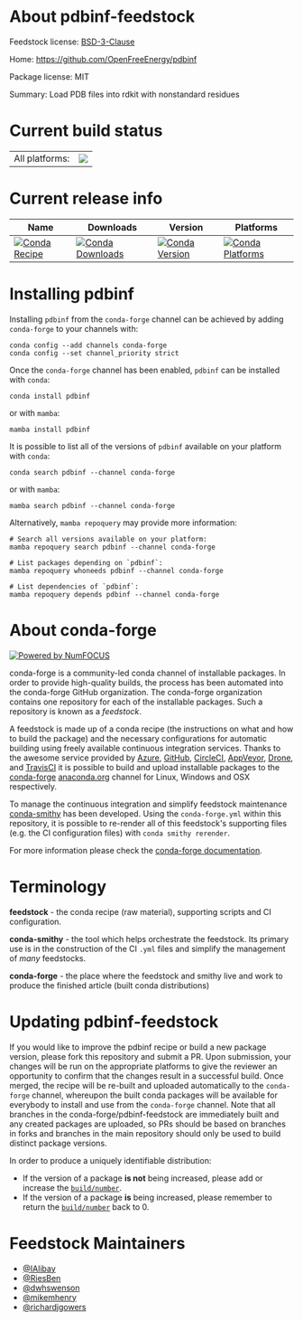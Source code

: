 About pdbinf-feedstock
======================

Feedstock license: [BSD-3-Clause](https://github.com/conda-forge/pdbinf-feedstock/blob/main/LICENSE.txt)

Home: https://github.com/OpenFreeEnergy/pdbinf

Package license: MIT

Summary: Load PDB files into rdkit with nonstandard residues

Current build status
====================


<table><tr><td>All platforms:</td>
    <td>
      <a href="https://dev.azure.com/conda-forge/feedstock-builds/_build/latest?definitionId=18691&branchName=main">
        <img src="https://dev.azure.com/conda-forge/feedstock-builds/_apis/build/status/pdbinf-feedstock?branchName=main">
      </a>
    </td>
  </tr>
</table>

Current release info
====================

| Name | Downloads | Version | Platforms |
| --- | --- | --- | --- |
| [![Conda Recipe](https://img.shields.io/badge/recipe-pdbinf-green.svg)](https://anaconda.org/conda-forge/pdbinf) | [![Conda Downloads](https://img.shields.io/conda/dn/conda-forge/pdbinf.svg)](https://anaconda.org/conda-forge/pdbinf) | [![Conda Version](https://img.shields.io/conda/vn/conda-forge/pdbinf.svg)](https://anaconda.org/conda-forge/pdbinf) | [![Conda Platforms](https://img.shields.io/conda/pn/conda-forge/pdbinf.svg)](https://anaconda.org/conda-forge/pdbinf) |

Installing pdbinf
=================

Installing `pdbinf` from the `conda-forge` channel can be achieved by adding `conda-forge` to your channels with:

```
conda config --add channels conda-forge
conda config --set channel_priority strict
```

Once the `conda-forge` channel has been enabled, `pdbinf` can be installed with `conda`:

```
conda install pdbinf
```

or with `mamba`:

```
mamba install pdbinf
```

It is possible to list all of the versions of `pdbinf` available on your platform with `conda`:

```
conda search pdbinf --channel conda-forge
```

or with `mamba`:

```
mamba search pdbinf --channel conda-forge
```

Alternatively, `mamba repoquery` may provide more information:

```
# Search all versions available on your platform:
mamba repoquery search pdbinf --channel conda-forge

# List packages depending on `pdbinf`:
mamba repoquery whoneeds pdbinf --channel conda-forge

# List dependencies of `pdbinf`:
mamba repoquery depends pdbinf --channel conda-forge
```


About conda-forge
=================

[![Powered by
NumFOCUS](https://img.shields.io/badge/powered%20by-NumFOCUS-orange.svg?style=flat&colorA=E1523D&colorB=007D8A)](https://numfocus.org)

conda-forge is a community-led conda channel of installable packages.
In order to provide high-quality builds, the process has been automated into the
conda-forge GitHub organization. The conda-forge organization contains one repository
for each of the installable packages. Such a repository is known as a *feedstock*.

A feedstock is made up of a conda recipe (the instructions on what and how to build
the package) and the necessary configurations for automatic building using freely
available continuous integration services. Thanks to the awesome service provided by
[Azure](https://azure.microsoft.com/en-us/services/devops/), [GitHub](https://github.com/),
[CircleCI](https://circleci.com/), [AppVeyor](https://www.appveyor.com/),
[Drone](https://cloud.drone.io/welcome), and [TravisCI](https://travis-ci.com/)
it is possible to build and upload installable packages to the
[conda-forge](https://anaconda.org/conda-forge) [anaconda.org](https://anaconda.org/)
channel for Linux, Windows and OSX respectively.

To manage the continuous integration and simplify feedstock maintenance
[conda-smithy](https://github.com/conda-forge/conda-smithy) has been developed.
Using the ``conda-forge.yml`` within this repository, it is possible to re-render all of
this feedstock's supporting files (e.g. the CI configuration files) with ``conda smithy rerender``.

For more information please check the [conda-forge documentation](https://conda-forge.org/docs/).

Terminology
===========

**feedstock** - the conda recipe (raw material), supporting scripts and CI configuration.

**conda-smithy** - the tool which helps orchestrate the feedstock.
                   Its primary use is in the construction of the CI ``.yml`` files
                   and simplify the management of *many* feedstocks.

**conda-forge** - the place where the feedstock and smithy live and work to
                  produce the finished article (built conda distributions)


Updating pdbinf-feedstock
=========================

If you would like to improve the pdbinf recipe or build a new
package version, please fork this repository and submit a PR. Upon submission,
your changes will be run on the appropriate platforms to give the reviewer an
opportunity to confirm that the changes result in a successful build. Once
merged, the recipe will be re-built and uploaded automatically to the
`conda-forge` channel, whereupon the built conda packages will be available for
everybody to install and use from the `conda-forge` channel.
Note that all branches in the conda-forge/pdbinf-feedstock are
immediately built and any created packages are uploaded, so PRs should be based
on branches in forks and branches in the main repository should only be used to
build distinct package versions.

In order to produce a uniquely identifiable distribution:
 * If the version of a package **is not** being increased, please add or increase
   the [``build/number``](https://docs.conda.io/projects/conda-build/en/latest/resources/define-metadata.html#build-number-and-string).
 * If the version of a package **is** being increased, please remember to return
   the [``build/number``](https://docs.conda.io/projects/conda-build/en/latest/resources/define-metadata.html#build-number-and-string)
   back to 0.

Feedstock Maintainers
=====================

* [@IAlibay](https://github.com/IAlibay/)
* [@RiesBen](https://github.com/RiesBen/)
* [@dwhswenson](https://github.com/dwhswenson/)
* [@mikemhenry](https://github.com/mikemhenry/)
* [@richardjgowers](https://github.com/richardjgowers/)

